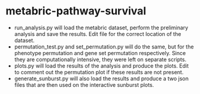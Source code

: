 # metabric-pathway-survival

* run_analysis.py will load the metabric dataset, perform the preliminary analysis and save the results. Edit file for the correct location of the dataset.
* permutation_test.py and set_permutation.py will do the same, but for the phenotype permutation and gene set permutation respectively. Since they are computationally intensive, they were left on separate scripts.
* plots.py will load the results of the analysis and produce the plots. Edit to comment out the permutation plot if these results are not present.
* generate_sunburst.py will also load the results and produce a two json files that are then used on the interactive sunburst plots.
